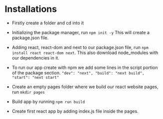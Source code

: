 # Installations
- Firstly create a folder and cd into it

- Initializing the package manager, run `npm init -y` This will create a package.json file.

- Adding react, react-dom and next to our package.json file, run `npm install react react-dom next`. This also download node_modules with our dependencies in it.

- To run our app create with npm we add some lines in the script portion of the package section. 
` "dev": "next",
    "build": "next build",
    "start": "next start" `

- Create an empty pages folder where we build our react website pages, run `mkdir pages`

- Build app by running `npm run build`

- Create first react app by adding index.js file inside the pages.